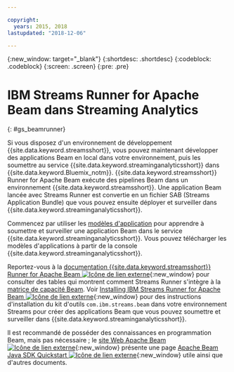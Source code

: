 ```yaml
---

copyright:
  years: 2015, 2018
lastupdated: "2018-12-06"

---
```


<!-- Attribute definitions -->
{:new_window: target="_blank"}
{:shortdesc: .shortdesc}
{:codeblock: .codeblock}
{:screen: .screen}
{:pre: .pre}

# IBM Streams Runner for Apache Beam dans Streaming Analytics
{: #gs_beamrunner}

Si vous disposez d'un environnement de développement {{site.data.keyword.streamsshort}}, vous pouvez maintenant développer des applications Beam en local dans votre environnement, puis les soumettre au service {{site.data.keyword.streaminganalyticsshort}} dans {{site.data.keyword.Bluemix_notm}}. {{site.data.keyword.streamsshort}} Runner for Apache Beam exécute des pipelines Beam dans un environnement {{site.data.keyword.streamsshort}}. Une application Beam lancée avec Streams Runner est convertie en un fichier SAB (Streams Application Bundle) que vous pouvez ensuite déployer et surveiller dans {{site.data.keyword.streaminganalyticsshort}}.


Commencez par utiliser les [modèles d'application](/docs/services/StreamingAnalytics/c_starterapps.html) pour apprendre à soumettre et surveiller une application Beam dans le service {{site.data.keyword.streaminganalyticsshort}}. Vous pouvez télécharger les modèles d'applications à partir de la console {{site.data.keyword.streaminganalyticsshort}}.

Reportez-vous à la [documentation {{site.data.keyword.streamsshort}} Runner for Apache Beam ![Icône de lien externe](../../icons/launch-glyph.svg "Icône de lien externe")](https://ibmstreams.github.io/streamsx.documentation/docs/beamrunner/beamrunner-1-intro/){:new_window} pour consulter des tables qui montrent comment Streams Runner s'intègre à la [matrice de capacité Beam](https://beam.apache.org/documentation/runners/capability-matrix/). Voir [Installing IBM Streams Runner for Apache Beam ![Icône de lien externe](../../icons/launch-glyph.svg "Icône de lien externe")](http://bit.ly/2zFDpPr){:new_window} pour des instructions d'installation du kit d'outils `com.ibm.streams.beam` dans votre environnement Streams pour créer des applications Beam que vous pouvez soumettre et surveiller dans {{site.data.keyword.streaminganalyticsshort}}.

Il est recommandé de posséder des connaissances en programmation Beam, mais pas nécessaire ; le [site Web Apache Beam ![Icône de lien externe](../../icons/launch-glyph.svg "Icône de lien externe")](https://beam.apache.org/documentation/){:new_window} présente une page [Apache Beam Java SDK Quickstart ![Icône de lien externe](../../icons/launch-glyph.svg "Icône de lien externe")](https://beam.apache.org/get-started/quickstart-java/){:new_window} utile ainsi que d'autres documents.
